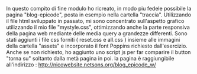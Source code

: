 In questo compito di fine modulo ho ricreato, in modo piu fedele possibile la pagina "blog-epicode", posta in esempio nella cartella "traccia".
Utilizzando il file html sviluppato in passato, mi sono concentrato sull'aspetto grafico utilizzando il mio file "mystyle.css", ottimizzando anche la parte responsiva della pagina web
mediante delle media query a grandezze differenti.
Sono stati aggiunti i file css forniti ( reset.css e all.css ) insieme alle immagini della cartella "assets" e incorporato il font Poppins richiesto dall'esercizio.
Anche se non richiesto, ho aggiunto uno script js per far comparire il button "torna su" soltanto dalla metà pagina in poi. 
la pagina è raggiungibile all'indirizzo : http://nicowebsite.netsons.org/blog_epicode_w/
